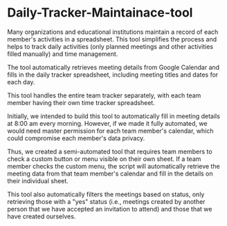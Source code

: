 # Daily-Tracker-Maintainace-tool

Many organizations and educational institutions maintain a record of each member's activities in a spreadsheet. This tool simplifies the process and helps to track daily activities (only planned meetings and other activities filled manually) and time management.

The tool automatically retrieves meeting details from Google Calendar and fills in the daily tracker spreadsheet, including meeting titles and dates for each day.

This tool handles the entire team tracker separately, with each team member having their own time tracker spreadsheet.

Initially, we intended to build this tool to automatically fill in meeting details at 8:00 am every morning. However, if we made it fully automated, we would need master permission for each team member's calendar, which could compromise each member's data privacy.

Thus, we created a semi-automated tool that requires team members to check a custom button or menu visible on their own sheet. If a team member checks the custom menu, the script will automatically retrieve the meeting data from that team member's calendar and fill in the details on their individual sheet.

This tool also automatically filters the meetings based on status, only retrieving those with a "yes" status (i.e., meetings created by another person that we have accepted an invitation to attend) and those that we have created ourselves.

